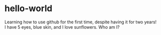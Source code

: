 # hello-world
Learning how to use github for the first time, despite having it for two years! I have 5 eyes, blue skin, and I love sunflowers. Who am I?
